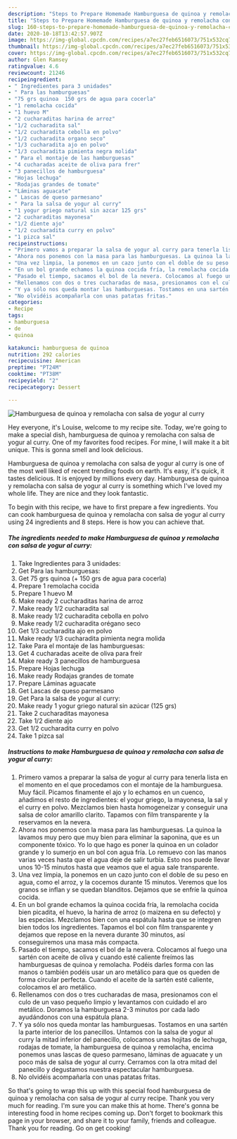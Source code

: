 ```yaml
---
description: "Steps to Prepare Homemade Hamburguesa de quinoa y remolacha con salsa de yogur al curry"
title: "Steps to Prepare Homemade Hamburguesa de quinoa y remolacha con salsa de yogur al curry"
slug: 160-steps-to-prepare-homemade-hamburguesa-de-quinoa-y-remolacha-con-salsa-de-yogur-al-curry
date: 2020-10-18T13:42:57.907Z
image: https://img-global.cpcdn.com/recipes/a7ec27feb6516073/751x532cq70/hamburguesa-de-quinoa-y-remolacha-con-salsa-de-yogur-al-curry-foto-principal.jpg
thumbnail: https://img-global.cpcdn.com/recipes/a7ec27feb6516073/751x532cq70/hamburguesa-de-quinoa-y-remolacha-con-salsa-de-yogur-al-curry-foto-principal.jpg
cover: https://img-global.cpcdn.com/recipes/a7ec27feb6516073/751x532cq70/hamburguesa-de-quinoa-y-remolacha-con-salsa-de-yogur-al-curry-foto-principal.jpg
author: Glen Ramsey
ratingvalue: 4.6
reviewcount: 21246
recipeingredient:
- " Ingredientes para 3 unidades"
- " Para las hamburguesas"
- "75 grs quinoa  150 grs de agua para cocerla"
- "1 remolacha cocida"
- "1 huevo M"
- "2 cucharaditas harina de arroz"
- "1/2 cucharadita sal"
- "1/2 cucharadita cebolla en polvo"
- "1/2 cucharadita organo seco"
- "1/3 cucharadita ajo en polvo"
- "1/3 cucharadita pimienta negra molida"
- " Para el montaje de las hamburguesas"
- "4 cucharadas aceite de oliva para frer"
- "3 panecillos de hamburguesa"
- "Hojas lechuga"
- "Rodajas grandes de tomate"
- "Láminas aguacate"
- " Lascas de queso parmesano"
- " Para la salsa de yogur al curry"
- "1 yogur griego natural sin azcar 125 grs"
- "2 cucharaditas mayonesa"
- "1/2 diente ajo"
- "1/2 cucharadita curry en polvo"
- "1 pizca sal"
recipeinstructions:
- "Primero vamos a preparar la salsa de yogur al curry para tenerla lista en el momento en el que procedamos con el montaje de la hamburguesa. Muy fácil. Picamos finamente el ajo y lo echamos en un cuenco, añadimos el resto de ingredientes: el yogur griego, la mayonesa, la sal y el curry en polvo. Mezclamos bien hasta homogeneizar y conseguir una salsa de color amarillo clarito. Tapamos con film transparente y la reservamos en la nevera."
- "Ahora nos ponemos con la masa para las hamburguesas. La quinoa la lavamos muy pero que muy bien para eliminar la saponina, que es un componente tóxico. Yo lo que hago es poner la quinoa en un colador grande y lo sumerjo en un bol con agua fría. Lo remuevo con las manos varias veces hasta que el agua deje de salir turbia. Esto nos puede llevar unos 10-15 minutos hasta que veamos que el agua sale transparente."
- "Una vez limpia, la ponemos en un cazo junto con el doble de su peso en agua, como el arroz, y la cocemos durante 15 minutos. Veremos que los granos se inflan y se quedan blanditos. Dejamos que se enfríe la quinoa cocida."
- "En un bol grande echamos la quinoa cocida fría, la remolacha cocida bien picadita, el huevo, la harina de arroz (o maizena en su defecto) y las especias. Mezclamos bien con una espátula hasta que se integren bien todos los ingredientes. Tapamos el bol con film transparente y dejamos que repose en la nevera durante 30 minutos, así conseguiremos una masa más compacta."
- "Pasado el tiempo, sacamos el bol de la nevera. Colocamos al fuego una sartén con aceite de oliva y cuando esté caliente freímos las hamburguesas de quinoa y remolacha. Podéis darles forma con las manos o también podéis usar un aro metálico para que os queden de forma circular perfecta. Cuando el aceite de la sartén esté caliente, colocamos el aro metálico."
- "Rellenamos con dos o tres cucharadas de masa, presionamos con el culo de un vaso pequeño limpio y levantamos con cuidado el aro metálico. Doramos la hamburguesa 2-3 minutos por cada lado ayudándonos con una espátula plana."
- "Y ya sólo nos queda montar las hamburguesas. Tostamos en una sartén la parte interior de los panecillos. Untamos con la salsa de yogur al curry la mitad inferior del panecillo, colocamos unas hojitas de lechuga, rodajas de tomate, la hamburguesa de quinoa y remolacha, encima ponemos unas lascas de queso parmesano, láminas de aguacate y un poco más de salsa de yogur al curry. Cerramos con la otra mitad del panecillo y degustamos nuestra espectacular hamburguesa."
- "No olvidéis acompañarla con unas patatas fritas."
categories:
- Recipe
tags:
- hamburguesa
- de
- quinoa

katakunci: hamburguesa de quinoa 
nutrition: 292 calories
recipecuisine: American
preptime: "PT24M"
cooktime: "PT38M"
recipeyield: "2"
recipecategory: Dessert

---
```



![Hamburguesa de quinoa y remolacha con salsa de yogur al curry](https://img-global.cpcdn.com/recipes/a7ec27feb6516073/751x532cq70/hamburguesa-de-quinoa-y-remolacha-con-salsa-de-yogur-al-curry-foto-principal.jpg)

Hey everyone, it's Louise, welcome to my recipe site. Today, we're going to make a special dish, hamburguesa de quinoa y remolacha con salsa de yogur al curry. One of my favorites food recipes. For mine, I will make it a bit unique. This is gonna smell and look delicious.

Hamburguesa de quinoa y remolacha con salsa de yogur al curry is one of the most well liked of recent trending foods on earth. It's easy, it's quick, it tastes delicious. It is enjoyed by millions every day. Hamburguesa de quinoa y remolacha con salsa de yogur al curry is something which I've loved my whole life. They are nice and they look fantastic.




To begin with this recipe, we have to first prepare a few ingredients. You can cook hamburguesa de quinoa y remolacha con salsa de yogur al curry using 24 ingredients and 8 steps. Here is how you can achieve that.

<!--inarticleads1-->

##### The ingredients needed to make Hamburguesa de quinoa y remolacha con salsa de yogur al curry:

1. Take  Ingredientes para 3 unidades:
1. Get  Para las hamburguesas:
1. Get 75 grs quinoa (+ 150 grs de agua para cocerla)
1. Prepare 1 remolacha cocida
1. Prepare 1 huevo M
1. Make ready 2 cucharaditas harina de arroz
1. Make ready 1/2 cucharadita sal
1. Make ready 1/2 cucharadita cebolla en polvo
1. Make ready 1/2 cucharadita orégano seco
1. Get 1/3 cucharadita ajo en polvo
1. Make ready 1/3 cucharadita pimienta negra molida
1. Take  Para el montaje de las hamburguesas:
1. Get 4 cucharadas aceite de oliva para freír
1. Make ready 3 panecillos de hamburguesa
1. Prepare Hojas lechuga
1. Make ready Rodajas grandes de tomate
1. Prepare Láminas aguacate
1. Get  Lascas de queso parmesano
1. Get  Para la salsa de yogur al curry:
1. Make ready 1 yogur griego natural sin azúcar (125 grs)
1. Take 2 cucharaditas mayonesa
1. Take 1/2 diente ajo
1. Get 1/2 cucharadita curry en polvo
1. Take 1 pizca sal




<!--inarticleads2-->

##### Instructions to make Hamburguesa de quinoa y remolacha con salsa de yogur al curry:

1. Primero vamos a preparar la salsa de yogur al curry para tenerla lista en el momento en el que procedamos con el montaje de la hamburguesa. Muy fácil. Picamos finamente el ajo y lo echamos en un cuenco, añadimos el resto de ingredientes: el yogur griego, la mayonesa, la sal y el curry en polvo. Mezclamos bien hasta homogeneizar y conseguir una salsa de color amarillo clarito. Tapamos con film transparente y la reservamos en la nevera.
1. Ahora nos ponemos con la masa para las hamburguesas. La quinoa la lavamos muy pero que muy bien para eliminar la saponina, que es un componente tóxico. Yo lo que hago es poner la quinoa en un colador grande y lo sumerjo en un bol con agua fría. Lo remuevo con las manos varias veces hasta que el agua deje de salir turbia. Esto nos puede llevar unos 10-15 minutos hasta que veamos que el agua sale transparente.
1. Una vez limpia, la ponemos en un cazo junto con el doble de su peso en agua, como el arroz, y la cocemos durante 15 minutos. Veremos que los granos se inflan y se quedan blanditos. Dejamos que se enfríe la quinoa cocida.
1. En un bol grande echamos la quinoa cocida fría, la remolacha cocida bien picadita, el huevo, la harina de arroz (o maizena en su defecto) y las especias. Mezclamos bien con una espátula hasta que se integren bien todos los ingredientes. Tapamos el bol con film transparente y dejamos que repose en la nevera durante 30 minutos, así conseguiremos una masa más compacta.
1. Pasado el tiempo, sacamos el bol de la nevera. Colocamos al fuego una sartén con aceite de oliva y cuando esté caliente freímos las hamburguesas de quinoa y remolacha. Podéis darles forma con las manos o también podéis usar un aro metálico para que os queden de forma circular perfecta. Cuando el aceite de la sartén esté caliente, colocamos el aro metálico.
1. Rellenamos con dos o tres cucharadas de masa, presionamos con el culo de un vaso pequeño limpio y levantamos con cuidado el aro metálico. Doramos la hamburguesa 2-3 minutos por cada lado ayudándonos con una espátula plana.
1. Y ya sólo nos queda montar las hamburguesas. Tostamos en una sartén la parte interior de los panecillos. Untamos con la salsa de yogur al curry la mitad inferior del panecillo, colocamos unas hojitas de lechuga, rodajas de tomate, la hamburguesa de quinoa y remolacha, encima ponemos unas lascas de queso parmesano, láminas de aguacate y un poco más de salsa de yogur al curry. Cerramos con la otra mitad del panecillo y degustamos nuestra espectacular hamburguesa.
1. No olvidéis acompañarla con unas patatas fritas.




So that's going to wrap this up with this special food hamburguesa de quinoa y remolacha con salsa de yogur al curry recipe. Thank you very much for reading. I'm sure you can make this at home. There's gonna be interesting food in home recipes coming up. Don't forget to bookmark this page in your browser, and share it to your family, friends and colleague. Thank you for reading. Go on get cooking!
